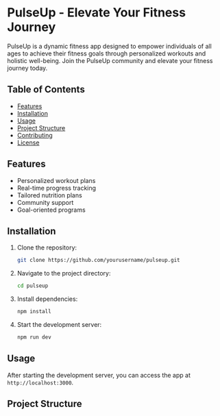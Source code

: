 # PulseUp - Elevate Your Fitness Journey

PulseUp is a dynamic fitness app designed to empower individuals of all ages to achieve their fitness goals through personalized workouts and holistic well-being. Join the PulseUp community and elevate your fitness journey today.

## Table of Contents

- [Features](#features)
- [Installation](#installation)
- [Usage](#usage)
- [Project Structure](#project-structure)
- [Contributing](#contributing)
- [License](#license)

## Features

- Personalized workout plans
- Real-time progress tracking
- Tailored nutrition plans
- Community support
- Goal-oriented programs

## Installation

1. Clone the repository:
    ```bash
    git clone https://github.com/yourusername/pulseup.git
    ```
2. Navigate to the project directory:
    ```bash
    cd pulseup
    ```
3. Install dependencies:
    ```bash
    npm install
    ```
4. Start the development server:
    ```bash
    npm run dev
    ```

## Usage

After starting the development server, you can access the app at `http://localhost:3000`.

## Project Structure
